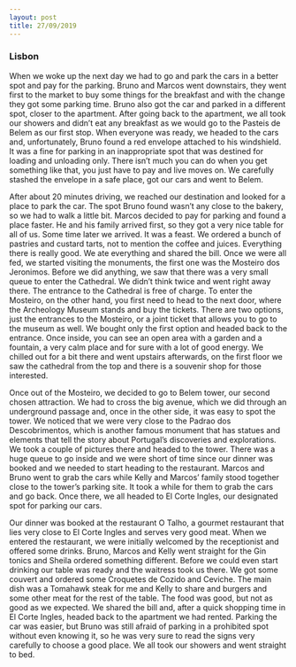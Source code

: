 ```yaml
---
layout: post
title: 27/09/2019
---
```


### Lisbon

When we woke up the next day we had to go and park the cars in a better spot and pay for the parking. Bruno and Marcos went downstairs, they went first to the market to buy some things for the breakfast and with the change they got some parking time. Bruno also got the car and parked in a different spot, closer to the apartment. After going back to the apartment, we all took our showers and didn’t eat any breakfast as we would go to the Pasteis de Belem as our first stop. When everyone was ready, we headed to the cars and, unfortunately, Bruno found a red envelope attached to his windshield. It was a fine for parking in an inappropriate spot that was destined for loading and unloading only. There isn’t much you can do when you get something like that, you just have to pay and live moves on. We carefully stashed the envelope in a safe place, got our cars and went to Belem.

After about 20 minutes driving, we reached our destination and looked for a place to park the car. The spot Bruno found wasn’t any close to the bakery, so we had to walk a little bit. Marcos decided to pay for parking and found a place faster. He and his family arrived first, so they got a very nice table for all of us. Some time later we arrived. It was a feast. We ordered a bunch of pastries and custard tarts, not to mention the coffee and juices. Everything there is really good. We ate everything and shared the bill. Once we were all fed, we started visiting the monuments, the first one was the Mosteiro dos Jeronimos. Before we did anything, we saw that there was a very small queue to enter the Cathedral. We didn’t think twice and went right away there. The entrance to the Cathedral is free of charge. To enter the Mosteiro, on the other hand, you first need to head to the next door, where the Archeology Museum stands and buy the tickets. There are two options, just the entrances to the Mosteiro, or a joint ticket that allows you to go to the museum as well. We bought only the first option and headed back to the entrance. Once inside, you can see an open area with a garden and a fountain, a very calm place and for sure with a lot of good energy. We chilled out for a bit there and went upstairs afterwards, on the first floor we saw the cathedral from the top and there is a souvenir shop for those interested.

Once out of the Mosteiro, we decided to go to Belem tower, our second chosen attraction. We had to cross the big avenue, which we did through an underground passage and, once in the other side, it was easy to spot the tower. We noticed that we were very close to the Padrao dos Descobrimentos, which is another famous monument that has statues and elements that tell the story about Portugal’s discoveries and explorations. We took a couple of pictures there and headed to the tower. There was a huge queue to go inside and we were short of time since our dinner was booked and we needed to start heading to the restaurant. Marcos and Bruno went to grab the cars while Kelly and Marcos’ family stood together close to the tower’s parking site. It took a while for them to grab the cars and go back. Once there, we all headed to El Corte Ingles, our designated spot for parking our cars.

Our dinner was booked at the restaurant O Talho, a gourmet restaurant that lies very close to El Corte Ingles and serves very good meat. When we entered the restaurant, we were initially welcomed by the receptionist and offered some drinks. Bruno, Marcos and Kelly went straight for the Gin tonics and Sheila ordered something different. Before we could even start drinking our table was ready and the waitress took us there. We got some couvert and ordered some Croquetes de Cozido and Ceviche. The main dish was a Tomahawk steak for me and Kelly to share and burgers and some other meat for the rest of the table. The food was good, but not as good as we expected. We shared the bill and, after a quick shopping time in El Corte Ingles, headed back to the apartment we had rented. Parking the car was easier, but Bruno was still afraid of parking in a prohibited spot without even knowing it, so he was very sure to read the signs very carefully to choose a good place. We all took our showers and went straight to bed.
